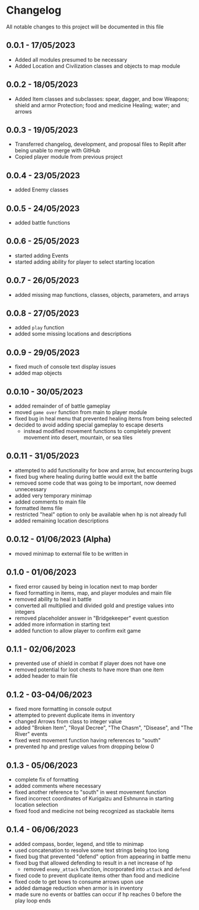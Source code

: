 # Changelog

All notable changes to this project will be documented in this file

## 0.0.1 - 17/05/2023

 - Added all modules presumed to be necessary
 - Added Location and Civilization classes and objects to map module

## 0.0.2 - 18/05/2023

- Added Item classes and subclasses: spear, dagger, and bow Weapons; shield
  and armor Protection; food and medicine Healing; water; and arrows

## 0.0.3 - 19/05/2023

 - Transferred changelog, development, and proposal files to Replit after
   being unable to merge with GitHub
 - Copied player module from previous project

## 0.0.4 - 23/05/2023

 - added Enemy classes

## 0.0.5 - 24/05/2023

 - added battle functions

## 0.0.6 - 25/05/2023

 - started adding Events
 - started adding ability for player to select starting location

## 0.0.7 - 26/05/2023

 - added missing map functions, classes, objects, parameters, and arrays

## 0.0.8 - 27/05/2023

 - added `play` function
 - added some missing locations and descriptions

## 0.0.9 - 29/05/2023

 - fixed much of console text display issues
 - added map objects

## 0.0.10 - 30/05/2023

 - added remainder of of battle gameplay
 - moved `game over` function from main to player module
 - fixed bug in heal menu that prevented healing items from being selected
 - decided to avoid adding special gameplay to escape deserts
   - instead modified movement functions to completely prevent movement into desert, mountain, or sea tiles

## 0.0.11 - 31/05/2023

 - attempted to add functionality for bow and arrow, but encountering bugs
 - fixed bug where healing during battle would exit the battle
 - removed some code that was going to be important, now deemed unnecessary
 - added very temporary minimap
 - added comments to main file
 - formatted items file
 - restricted "heal" option to only be available when hp is not already full
 - added remaining location descriptions

## 0.0.12 - 01/06/2023 (Alpha)

 - moved minimap to external file to be written in

## 0.1.0 - 01/06/2023

 - fixed error caused by being in location next to map border
 - fixed formatting in items, map, and player modules and main file
 - removed ability to heal in battle
 - converted all multiplied and divided gold and prestige values into integers
 - removed placeholder answer in "Bridgekeeper" event question
 - added more information in starting text
 - added function to allow player to confirm exit game

## 0.1.1 - 02/06/2023

 - prevented use of shield in combat if player does not have one
 - removed potential for loot chests to have more than one item
 - added header to main file

## 0.1.2 - 03-04/06/2023

 - fixed more formatting in console output
 - attempted to prevent duplicate items in inventory
 - changed Arrows from class to integer value
 - added "Broken Item", "Royal Decree", "The Chasm", "Disease", and "The River" events
 - fixed west movement function having references to "south"
 - prevented hp and prestige values from dropping below 0

## 0.1.3 - 05/06/2023

 - complete fix of formatting
 - added comments where necessary
 - fixed another reference to "south" in west movement function
 - fixed incorrect coordinates of Kurigalzu and Eshnunna in starting location selection
 - fixed food and medicine not being recognized as stackable items

## 0.1.4 - 06/06/2023

 - added compass, border, legend, and title to minimap
 - used concatenation to resolve some text strings being too long
 - fixed bug that prevented "defend" option from appearing in battle menu
 - fixed bug that allowed defending to result in a net increase of hp
   - removed `enemy_attack` function, incorporated into `attack` and `defend`
 - fixed code to prevent duplicate items other than food and medicine
 - fixed code to get bows to consume arrows upon use
 - added damage reduction when armor is in inventory
 - made sure no events or battles can occur if hp reaches 0 before the play loop ends